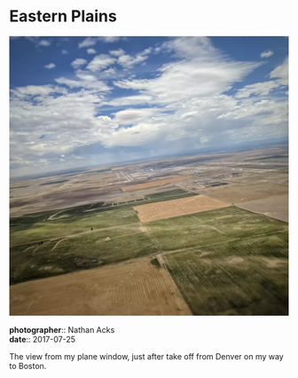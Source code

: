# Eastern Plains

![Square farm fields stretch to the horizon, as seen from a plane shortly after take-off](assets/2017-07-25-eastern-plains.webp)

**photographer**:: Nathan Acks  
**date**:: 2017-07-25

The view from my plane window, just after take off from Denver on my way to Boston.
